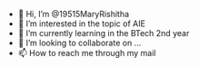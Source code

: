 - 👋 Hi, I’m @19515MaryRishitha
- 👀 I’m interested in the topic of AIE
- 🌱 I’m currently learning in the BTech 2nd year
- 💞️ I’m looking to collaborate on ...
- 📫 How to reach me through my mail

<!---
19515MaryRishitha/19515MaryRishitha is a ✨ special ✨ repository because its `README.md` (this file) appears on your GitHub profile.
You can click the Preview link to take a look at your changes.
--->
